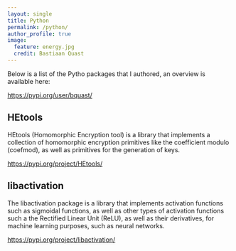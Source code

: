 ```yaml
---
layout: single
title: Python
permalink: /python/
author_profile: true
image:
  feature: energy.jpg
  credit: Bastiaan Quast
---
```


Below is a list of the Pytho packages that I authored, an overview is available here:

<https://pypi.org/user/bquast/>

## HEtools

HEtools (Homomorphic Encryption tool) is a library that implements a collection of homomorphic encryption primitives like the coefficient modulo (coefmod), as well as primitives for the generation of keys.

<https://pypi.org/project/HEtools/>

## libactivation
The libactivation package is a library that implements activation functions such as sigmoidal functions, as well as other types of activation functions such a the Rectified Linear Unit (ReLU), as well as their derivatives, for machine learning purposes, such as neural networks.

<https://pypi.org/project/libactivation/>

